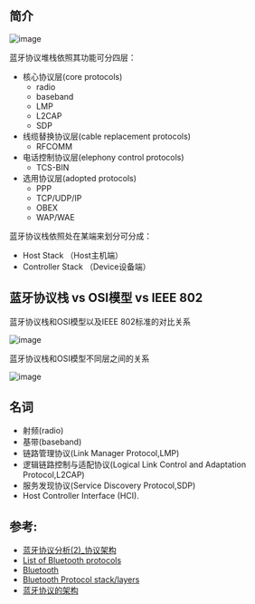 
## 简介

![image](http://www.rfwireless-world.com/images/bluetooth-protocol-stack.jpg)

蓝牙协议堆栈依照其功能可分四层：
* 核心协议层(core protocols)
    * radio
    * baseband
    * LMP
    * L2CAP
    * SDP
* 线缆替换协议层(cable replacement protocols)
    * RFCOMM
* 电话控制协议层(elephony control protocols)
    * TCS-BIN
* 选用协议层(adopted protocols)
    * PPP
    * TCP/UDP/IP
    * OBEX
    * WAP/WAE

蓝牙协议栈依照处在某端来划分可分成：
* Host Stack （Host主机端）
* Controller Stack （Device设备端）

## 蓝牙协议栈 vs OSI模型 vs IEEE 802

蓝牙协议栈和OSI模型以及IEEE 802标准的对比关系

![image](http://www.crifan.com/files/doc/docbook/bluetooth_intro/release/webhelp/images/bt_protocol_stack_osi_layer_ieee_802.jpg)

蓝牙协议栈和OSI模型不同层之间的关系

![image](http://www.crifan.com/files/doc/docbook/bluetooth_intro/release/webhelp/images/bt_protocol_stack_vs_osi_layers.png)


## 名词

* 射频(radio)
* 基带(baseband)
* 链路管理协议(Link Manager Protocol,LMP)
* 逻辑链路控制与适配协议(Logical Link Control and Adaptation Protocol,L2CAP)
* 服务发现协议(Service Discovery Protocol,SDP)
* Host Controller Interface (HCI).

## 参考:
* [蓝牙协议分析(2)_协议架构](http://www.wowotech.net/bluetooth/bt_protocol_arch.html)
* [List of Bluetooth protocols](https://en.wikipedia.org/wiki/List_of_Bluetooth_protocols)
* [Bluetooth](https://en.wikipedia.org/wiki/Bluetooth)
* [Bluetooth Protocol stack/layers](http://www.rfwireless-world.com/Tutorials/Bluetooth-protocol-stack.html)
* [蓝牙协议的架构](http://www.crifan.com/files/doc/docbook/bluetooth_intro/release/webhelp/bt_protocol_stack.html)

